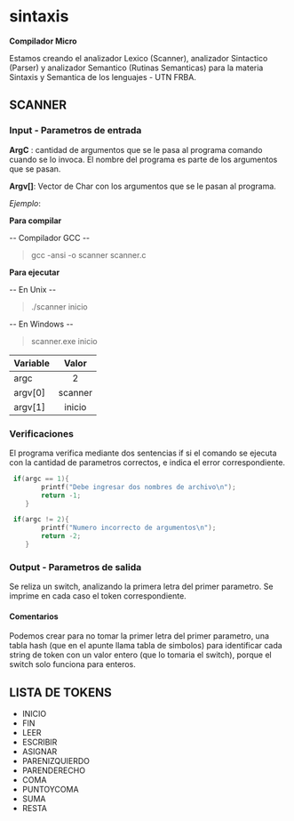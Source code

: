 # sintaxis
**Compilador Micro**

Estamos creando el analizador Lexico (Scanner), analizador Sintactico (Parser) y analizador Semantico (Rutinas Semanticas) para la materia Sintaxis y Semantica
de los lenguajes - UTN FRBA.

##  SCANNER 
### Input - Parametros de entrada 

**ArgC** : cantidad de argumentos que se le pasa al programa comando cuando se lo invoca. El nombre del programa es parte de los argumentos que se pasan.

**Argv[]**: Vector de Char con los argumentos que se le pasan al programa.

*Ejemplo*:

**Para compilar**

 -- Compilador GCC  --

> gcc -ansi -o scanner scanner.c

**Para ejecutar**

-- En Unix -- 

> ./scanner inicio

-- En Windows --

> scanner.exe inicio

| Variable      | Valor         | 
| ------------- |:-------------:| 
| argc          | 2             | 
| argv[0]       | scanner       |
| argv[1]       | inicio        |


### Verificaciones

El programa verifica mediante dos sentencias if si el comando se ejecuta con la cantidad de parametros correctos, e indica el error correspondiente.

```C++
 if(argc == 1){ 
		printf("Debe ingresar dos nombres de archivo\n");
		return -1;
	}
```
```C++
 if(argc != 2){
		printf("Numero incorrecto de argumentos\n");
		return -2;
	}
```

### Output - Parametros de salida

Se reliza un switch, analizando la primera letra del primer parametro. Se imprime en cada caso el token correspondiente.

#### Comentarios

Podemos crear para no tomar la primer letra del primer parametro, una tabla hash (que en el apunte llama tabla de simbolos) para identificar cada string de token con un valor entero (que lo tomaria el switch), porque el switch solo funciona para enteros.

## LISTA DE TOKENS

+ INICIO
+ FIN
+ LEER
+ ESCRIBIR
+ ASIGNAR
+ PARENIZQUIERDO
+ PARENDERECHO
+ COMA
+ PUNTOYCOMA
+ SUMA
+ RESTA
